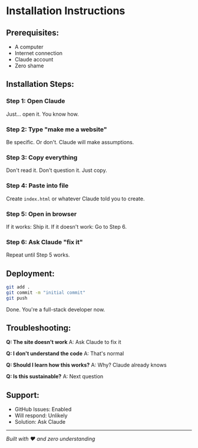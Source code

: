 # Installation Instructions

## Prerequisites:
- A computer
- Internet connection
- Claude account
- Zero shame

## Installation Steps:

### Step 1: Open Claude
Just... open it. You know how.

### Step 2: Type "make me a website"
Be specific. Or don't. Claude will make assumptions.

### Step 3: Copy everything
Don't read it. Don't question it. Just copy.

### Step 4: Paste into file
Create `index.html` or whatever Claude told you to create.

### Step 5: Open in browser
If it works: Ship it.
If it doesn't work: Go to Step 6.

### Step 6: Ask Claude "fix it"
Repeat until Step 5 works.

## Deployment:

```bash
git add .
git commit -m "initial commit"
git push
```

Done. You're a full-stack developer now.

## Troubleshooting:

**Q: The site doesn't work**
A: Ask Claude to fix it

**Q: I don't understand the code**
A: That's normal

**Q: Should I learn how this works?**
A: Why? Claude already knows

**Q: Is this sustainable?**
A: Next question

## Support:
- GitHub Issues: Enabled
- Will respond: Unlikely
- Solution: Ask Claude

---

*Built with ❤️ and zero understanding*
